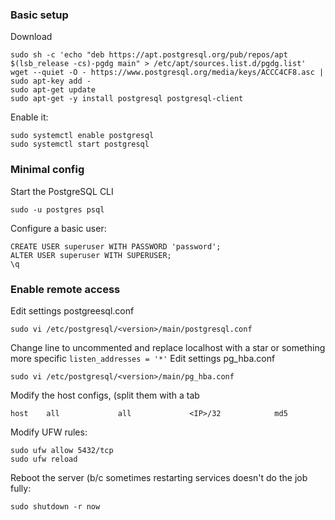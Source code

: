 
### Basic setup

Download
```
sudo sh -c 'echo "deb https://apt.postgresql.org/pub/repos/apt $(lsb_release -cs)-pgdg main" > /etc/apt/sources.list.d/pgdg.list'
wget --quiet -O - https://www.postgresql.org/media/keys/ACCC4CF8.asc | sudo apt-key add -
sudo apt-get update
sudo apt-get -y install postgresql postgresql-client
```

Enable it:
```
sudo systemctl enable postgresql
sudo systemctl start postgresql
```

### Minimal config
Start the PostgreSQL CLI
```
sudo -u postgres psql
```

Configure a basic user:
```
CREATE USER superuser WITH PASSWORD 'password';
ALTER USER superuser WITH SUPERUSER;
\q
```


### Enable remote access
Edit settings postgreesql.conf
```
sudo vi /etc/postgresql/<version>/main/postgresql.conf
```
Change line to uncommented and replace localhost with a star or something more specific
```listen_addresses = '*'```
Edit settings pg_hba.conf
```
sudo vi /etc/postgresql/<version>/main/pg_hba.conf
```
Modify the host configs, (split them with a tab
```
host    all             all             <IP>/32            md5
```

Modify UFW rules:
```
sudo ufw allow 5432/tcp
sudo ufw reload
```

Reboot the server (b/c sometimes restarting services doesn't do the job fully:
```
sudo shutdown -r now
```
